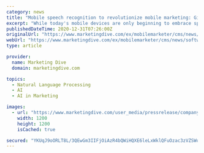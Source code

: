 ```yaml
---
category: news
title: "Mobile speech recognition to revolutionize mobile marketing: GigaOm"
excerpt: "While today's mobile devices are only beginning to embrace speech-enabled technologies, speech recognition is triggering the next revolution in mobile user experience, according to new research from GigaOM Pro and immr. We will see an extraordinary shift ..."
publishedDateTime: 2020-12-31T07:26:00Z
originalUrl: "https://www.marketingdive.com/ex/mobilemarketer/cms/news/software-technology/3710.html?referrer_site=www.mobilemarketer.com"
webUrl: "https://www.marketingdive.com/ex/mobilemarketer/cms/news/software-technology/3710.html?referrer_site=www.mobilemarketer.com"
type: article

provider:
  name: Marketing Dive
  domain: marketingdive.com

topics:
  - Natural Language Processing
  - AI
  - AI in Marketing

images:
  - url: "https://www.marketingdive.com/user_media/pressrelease/company_logos/20210107163821413/logo2x.png"
    width: 1200
    height: 1200
    isCached: true

secured: "YKUqJ9oORLT8L/3QEwGm3IIFjOiAzR4bQWiHQXE6leLxWklQFuOzac3zVZSWqGOwvRn9tFeI6jM4+746RzJ2wvAKXP3dZCcDpxX/syy5WM4zpRgMRDySPu4xCYM30/ipOMb1u2JDIFGleHG4/Ed1lrOBhERT7no6Och0vw8xHUXjeaycxQACqBWi9QG/OgcpiHsl53Q/PhqVlmoz7ycK2d/hbj/xMT/sIYaLsc1zREgS0rdlqV7L5Fp6t8VVgV3OK2fyG1GOjDjm8glYk7ix6s7V+mt/dBACWXc+zUe2mUIOeTEFz9XmfKZ0LztH2zd1HNOXm7mWlO1ahu8VDMSsZK6GVJH8PYl/ZVedDWKh8dw=;YVp1COV5gV6odsINv+hnzA=="
---
```


